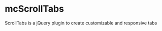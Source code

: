 mcScrollTabs
============

ScrollTabs is a jQuery plugin to create customizable and responsive tabs
